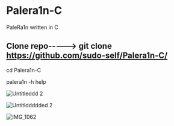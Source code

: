 # Palera1n-C
PaleRa1n written in C

## Clone repo-----> git clone https://github.com/sudo-self/Palera1n-C/

cd Palera1n-C

palera1n -h help

![Untitleddd 2](https://user-images.githubusercontent.com/119916323/230702456-6f15191e-ef41-41f9-ad01-ae53e8ac69fc.jpg)

![Untitlddddded 2](https://user-images.githubusercontent.com/119916323/230702463-9f946f4f-4464-47ac-acc4-a61d1f1db9b8.jpg)

![IMG_1062](https://user-images.githubusercontent.com/119916323/230702564-c8a7d35a-2c95-47a0-8461-5e9f85d2d34a.jpg)


